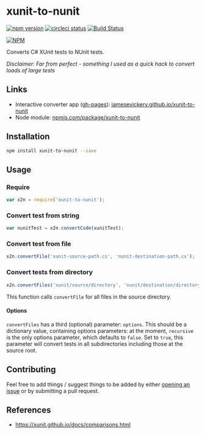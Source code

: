 # xunit-to-nunit

[![npm version](https://badge.fury.io/js/xunit-to-nunit.svg)](https://badge.fury.io/js/xunit-to-nunit)
[![circleci status](https://circleci.com/gh/jamesevickery/xunit-to-nunit.svg?style=shield)](https://circleci.com/gh/jamesevickery/xunit-to-nunit)
[![Build Status](https://travis-ci.org/jamesevickery/xunit-to-nunit.svg?branch=master)](https://travis-ci.org/jamesevickery/xunit-to-nunit)

[![NPM](https://nodei.co/npm/xunit-to-nunit.png)](https://nodei.co/npm/xunit-to-nunit/)

Converts C# XUnit tests to NUnit tests.

_Disclaimer: Far from perfect - something I used as a quick hack to convert loads of large tests_

## Links

- Interactive converter app ([gh-pages](https://github.com/jamesevickery/xunit-to-nunit/tree/gh-pages)): [jamesevickery.github.io/xunit-to-nunit](https://jamesevickery.github.io/xunit-to-nunit)
- Node module: [npmjs.com/package/xunit-to-nunit](https://www.npmjs.com/package/xunit-to-nunit)

## Installation

```bash
npm install xunit-to-nunit --save
```

## Usage

### Require

```javascript
var x2n = require('xunit-to-nunit');
```

### Convert test from string

```javascript
var nunitTest = x2n.convertCode(xunitTest);
```

### Convert test from file

```javascript
x2n.convertFile('xunit-source-path.cs', 'nunit-destination-path.cs');
```

### Convert tests from directory

```javascript
x2n.convertFiles('xunit/source/directory', 'nunit/destination/directory')
```

This function calls `convertFile` for all files in the source directory.

#### Options

`convertFiles` has a third (optional) parameter: `options`. This should be a dictionary value, containing options parameters: at the moment, `recursive` is the only options parameter, which defaults to `false`. Set to `true`, this parameter will convert tests in all subdirectories including those at the source root.

## Contributing

Feel free to add things / suggest things to be added by either [opening an issue](https://github.com/jamesevickery/xunit-to-nunit/issues) or by submitting a pull request.

## References

- https://xunit.github.io/docs/comparisons.html
